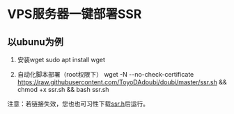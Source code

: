 # VPS服务器一键部署SSR

## 以ubunu为例

1. 安装wget
sudo apt install wget

2. 自动化脚本部署（root权限下）
wget -N --no-check-certificate https://raw.githubusercontent.com/ToyoDAdoubi/doubi/master/ssr.sh && chmod +x ssr.sh && bash ssr.sh

注意：若链接失效，您也也可习性下载[ssr.h](./ssr.h)后运行。
